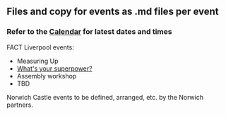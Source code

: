 ## Files and copy for events as .md files per event

### Refer to the [Calendar](http://bit.ly/prostheticscal "Link to calendar for events at DesktopProsthetics, note the scal bit") for latest dates and times

FACT Liverpool events:
 * Measuring Up
 * [What's your superpower?](prostheticshack)
 * Assembly workshop
 * TBD

Norwich Castle events to be defined, arranged, etc. by the Norwich partners.
